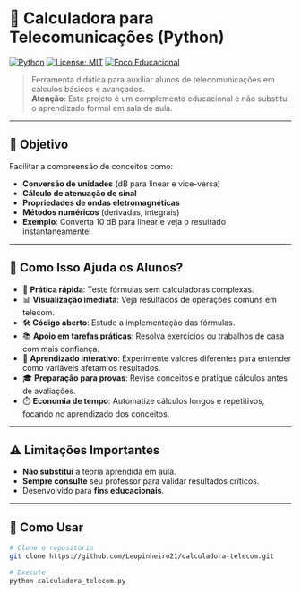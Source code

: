 # 📡 Calculadora para Telecomunicações (Python)

[![Python](https://img.shields.io/badge/Python-3.8%2B-blue)](https://python.org)
[![License: MIT](https://img.shields.io/badge/License-MIT-green)](LICENSE)
[![Foco Educacional](https://img.shields.io/badge/For-Education-purple)](https://github.com/Leopinheiro21/calculadora-telecom)

> Ferramenta didática para auxiliar alunos de telecomunicações em cálculos básicos e avançados.  
> **Atenção**: Este projeto é um complemento educacional e não substitui o aprendizado formal em sala de aula.

---

## 🎯 Objetivo
Facilitar a compreensão de conceitos como:
- **Conversão de unidades** (dB para linear e vice-versa)
- **Cálculo de atenuação de sinal**
- **Propriedades de ondas eletromagnéticas**
- **Métodos numéricos** (derivadas, integrais)
- **Exemplo**: Converta 10 dB para linear e veja o resultado instantaneamente!
---

## 🧠 Como Isso Ajuda os Alunos?
- 🔄 **Prática rápida**: Teste fórmulas sem calculadoras complexas.
- 📊 **Visualização imediata**: Veja resultados de operações comuns em telecom.
- 🛠️ **Código aberto**: Estude a implementação das fórmulas. 
- 📚 **Apoio em tarefas práticas**: Resolva exercícios ou trabalhos de casa com mais confiança.  
- 🧪 **Aprendizado interativo**: Experimente valores diferentes para entender como variáveis afetam os resultados.  
- 🎓 **Preparação para provas**: Revise conceitos e pratique cálculos antes de avaliações.  
- ⏱️ **Economia de tempo**: Automatize cálculos longos e repetitivos, focando no aprendizado dos conceitos.  

---

## ⚠️ Limitações Importantes
- **Não substitui** a teoria aprendida em aula.
- **Sempre consulte** seu professor para validar resultados críticos.
- Desenvolvido para **fins educacionais**.

---

## 🚀 Como Usar
```bash
# Clone o repositório
git clone https://github.com/Leopinheiro21/calculadora-telecom.git

# Execute
python calculadora_telecom.py
